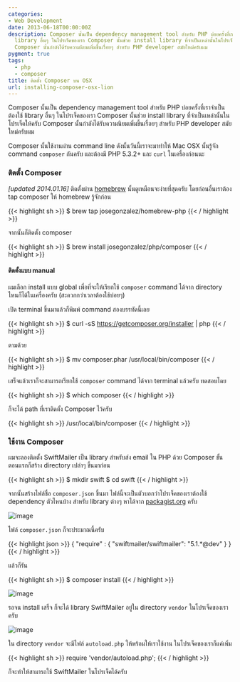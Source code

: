 ```yaml
---
categories:
- Web Development
date: 2013-06-18T00:00:00Z
description: Composer นั้นเป็น dependency management tool สำหรับ PHP บ่อยครั้งที่เราจำเป็นต้องใช้
  library อื่นๆ ในโปรเจ็คของเรา Composer นั้นช่วย install library ที่จำเป็นเหล่านั้นในโปรเจ็คให้ครับ
  Composer นั้นกำลังได้รับความนิยมเพิ่มขึ้นเรื่อยๆ สำหรับ PHP developer สมัยใหม่ครับผม
pygment: true
tags:
  - php
  - composer
title: ติดตั้ง Composer บน OSX
url: installing-composer-osx-lion
---
```


Composer นั้นเป็น dependency management tool สำหรับ PHP บ่อยครั้งที่เราจำเป็นต้องใช้ library อื่นๆ ในโปรเจ็คของเรา Composer นั้นช่วย install library ที่จำเป็นเหล่านั้นในโปรเจ็คให้ครับ Composer นั้นกำลังได้รับความนิยมเพิ่มขึ้นเรื่อยๆ สำหรับ PHP developer สมัยใหม่ครับผม

Composer นั้นใช้งานผ่าน command line ดังนั้นวันนี้เราจะมาทำให้ Mac OSX นั้นรู้จัก command <code>composer</code> กันครับ  และต้องมี PHP 5.3.2+ และ <code>curl</code> ในเครื่องก่อนนะ

### ติดตั้ง Composer

<em>[updated 2014.01.16]</em> ติดตั้งผ่าน [homebrew](http://brew.sh) นั้นดูเหมือนจะง่ายที่สุดครับ โดยก่อนอื่นเราต้อง tap  composer ให้ homebrew รู้จักก่อน

{{< highlight sh >}}
$ brew tap josegonzalez/homebrew-php
{{< / highlight >}}

จากนั้นก็ติดตั้ง composer

{{< highlight sh >}}
$ brew install josegonzalez/php/composer
{{< / highlight >}}

#### ติดตั้งแบบ manual

ผมเลือก install แบบ global เพื่อที่จะให้เรียกใช้ <code>composer</code> command ได้จาก directory ไหนก็ได้ในเครื่องครับ (สะดวกกว่าเวลาต้องใช้บ่อยๆ)

เปิด terminal ขึ้นมาแล้วก็พิมพ์ command สองบรรทัดนี้เลย

{{< highlight sh >}}
$ curl -sS https://getcomposer.org/installer | php
{{< / highlight >}}

ตามด้วย

{{< highlight sh >}}
$ mv composer.phar /usr/local/bin/composer
{{< / highlight >}}

เสร็จแล้วเราก็จะสามารถเรียกใช้ <code>composer</code> command ได้จาก terminal แล้วครับ ทดสอบโดย

{{< highlight sh >}}
$ which composer
{{< / highlight >}}

ก็จะได้ path ที่เราติดตั้ง Composer ไว้ครับ

{{< highlight sh >}}
/usr/local/bin/composer
{{< / highlight >}}

### ใช้งาน Composer

ผมจะลองติดตั้ง SwiftMailer เป็น library สำหรับส่ง email ใน PHP ด้วย Composer ขั้นตอนแรกก็สร้าง directory เปล่าๆ ขึ้นมาก่อน

{{< highlight sh >}}
$ mkdir swift
$ cd swift
{{< / highlight >}}

จากนั้นสร้างไฟล์ชื่อ <code>composer.json</code> ขึ้นมา ไฟล์นี้จะเป็นตัวบอกว่าโปรเจ็คของเราต้องใช้ dependency ตัวไหนบ้าง สำหรับ library ต่างๆ หาได้จาก [packagist.org](https://packagist.org/) ครับ

![image](http://farm3.staticflickr.com/2867/9075282740_9b46af0d7d_z.jpg)

ไฟล์ <code>composer.json</code> ก็จะประมาณนี้ครับ

{{< highlight json >}}
{
  "require" : {
    "swiftmailer/swiftmailer": "5.1.*@dev"
  }
}
{{< / highlight >}}

แล้วก็รัน

{{< highlight sh >}}
$ composer install
{{< / highlight >}}

![image](http://farm8.staticflickr.com/7453/9075336190_a56f25d621_o.png)

รอจน install เสร็จ ก็จะได้ library SwiftMailer อยู่ใน directory <code>vendor</code> ในโปรเจ็คของเราครับ

![image](http://farm4.staticflickr.com/3828/9073106529_f552a63379_o.png)

ใน directory <code>vendor</code> จะมีไฟล์ <code>autoload.php</code> ให้พร้อมให้เราใช้งาน ในโปรเจ็คของเราก็แค่เพิ่ม

{{< highlight sh >}}
require 'vendor/autoload.php';
{{< / highlight >}}

ก็จะทำให้สามารถใช้ SwiftMailer ในโปรเจ็คได้ครับ
